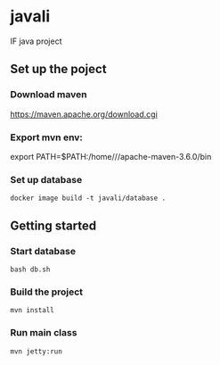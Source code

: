 # javali
IF java project

## Set up the poject

### Download maven
https://maven.apache.org/download.cgi

### Export mvn env:
export PATH=$PATH:/home/<user>/<folder>/apache-maven-3.6.0/bin

### Set up database
```
docker image build -t javali/database .
```

## Getting started

### Start database
```
bash db.sh
```

### Build the project
```
mvn install
```

### Run main class
```
mvn jetty:run
```
